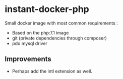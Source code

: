 # instant-docker-php

Small docker image with most common requirements : 

- Based on the php:7.1 image
- git (private dependencies through composer)
- pdo mysql driver 

## Improvements 

- Perhaps add the intl extension as well. 
